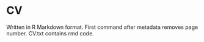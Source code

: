 CV
==
Written in R Markdown format.  First command after metadata removes page number.
CV.txt contains rmd code.

